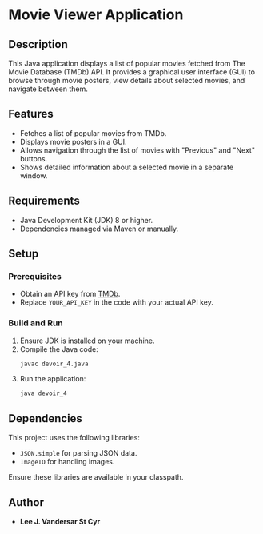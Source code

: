 # Movie Viewer Application

## Description
This Java application displays a list of popular movies fetched from The Movie Database (TMDb) API. It provides a graphical user interface (GUI) to browse through movie posters, view details about selected movies, and navigate between them.

## Features
- Fetches a list of popular movies from TMDb.
- Displays movie posters in a GUI.
- Allows navigation through the list of movies with "Previous" and "Next" buttons.
- Shows detailed information about a selected movie in a separate window.

## Requirements
- Java Development Kit (JDK) 8 or higher.
- Dependencies managed via Maven or manually.

## Setup

### Prerequisites
- Obtain an API key from [TMDb](https://www.themoviedb.org/).
- Replace `YOUR_API_KEY` in the code with your actual API key.

### Build and Run
1. Ensure JDK is installed on your machine.
2. Compile the Java code:
    ```bash
    javac devoir_4.java
    ```
3. Run the application:
    ```bash
    java devoir_4
    ```

## Dependencies
This project uses the following libraries:
- `JSON.simple` for parsing JSON data.
- `ImageIO` for handling images.

Ensure these libraries are available in your classpath.

## Author
- **Lee J. Vandersar St Cyr**
